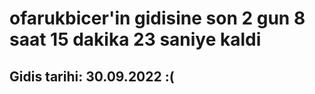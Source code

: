 # ofarukbicer'in gidisine son 2 gun 8 saat 15 dakika 23 saniye kaldi

## Gidis tarihi: 30.09.2022 :(